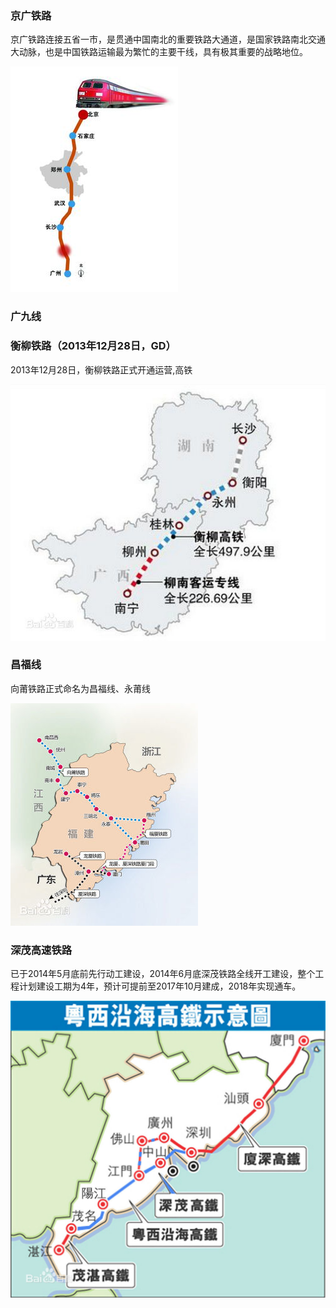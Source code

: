 ### 京广铁路
京广铁路连接五省一市，是贯通中国南北的重要铁路大通道，是国家铁路南北交通大动脉，也是中国铁路运输最为繁忙的主要干线，具有极其重要的战略地位。

![](img/京广铁路.jpg)

### 广九线
### 衡柳铁路（2013年12月28日，GD）
2013年12月28日，衡柳铁路正式开通运营,高铁

![](img/衡柳铁路.jpg)

### 昌福线
向莆铁路正式命名为昌福线、永莆线

![](img/昌福线.jpg)
### 深茂高速铁路
已于2014年5月底前先行动工建设，2014年6月底深茂铁路全线开工建设，整个工程计划建设工期为4年，预计可提前至2017年10月建成，2018年实现通车。

![](img/深茂高速铁路.jpg)
